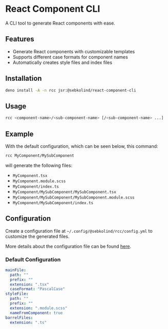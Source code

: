 # React Component CLI

A CLI tool to generate React components with ease.

## Features

- Generate React components with customizable templates
- Supports different case formats for component names
- Automatically creates style files and index files

## Installation

```sh
deno install -A -n rcc jsr:@sebkolind/react-component-cli
```

## Usage

```sh
rcc <component-name>/<sub-component-name> [/<sub-component-name> ...]
```

## Example

With the default configuration, which can be seen below, this command:

```sh
rcc MyComponent/MySubComponent
```

will generate the following files:

- `MyComponent.tsx`
- `MyComponent.module.scss`
- `MyComponent/index.ts`
- `MyComponent/MySubComponent/MySubComponent.tsx`
- `MyComponent/MySubComponent/MySubComponent.module.scss`
- `MyComponent/MySubComponent/index.ts`

## Configuration

Create a configuration file at `~/.config/@sebkolind/rcc/config.yml` to customize the
generated files.

More details about the configuration file can be found [here](https://github.com/sebkolind/react-component-cli/blob/main/src/types/config.ts).

### Default Configuration

```yml
mainFile:
  path: ""
  prefix: ""
  extension: ".tsx"
  caseFormat: "PascalCase"
styleFile:
  path: ""
  prefix: ""
  extension: ".module.scss"
  nameFromComponent: true
barrelFiles:
  extension: ".ts"
```

